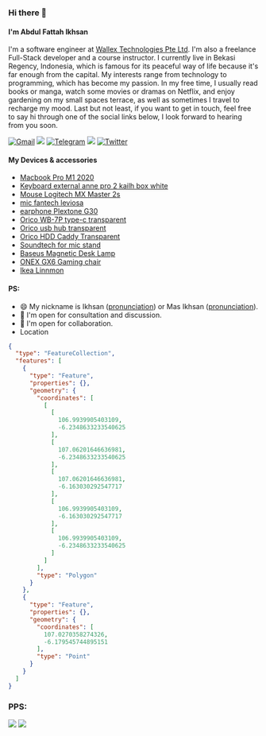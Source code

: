 ### Hi there 👋

#### I'm Abdul Fattah Ikhsan

I'm a software engineer at [Wallex Technologies Pte Ltd](https://www.wallex.asia/). I'm also a freelance Full-Stack developer and a course instructor. I currently live in Bekasi Regency, Indonesia, which is famous for its peaceful way of life because it's far enough from the capital. My interests range from technology to programming, which has become my passion. In my free time, I usually read books or manga, watch some movies or dramas on Netflix, and enjoy gardening on my small spaces terrace, as well as sometimes I travel to recharge my mood. Last but not least, if you want to get in touch, feel free to say hi through one of the social links below, I look forward to hearing from you soon.

[![Gmail](https://img.shields.io/static/v1?style=flat-square&message=Gmail&color=EA4335&logo=Gmail&logoColor=FFFFFF&label=)](mailto:jm5vsisll@mozmail.com?subject=Hi%20there)
[![](https://img.shields.io/badge/linkedin-%230077B5.svg?style=flat-square&logo=linkedin)](https://www.linkedin.com/in/abdul-fattah-ikhsan/)
[![Telegram](https://img.shields.io/static/v1?style=flat-square&message=Telegram&color=26A5E4&logo=Telegram&logoColor=FFFFFF&label=)](https://t.me/ikhsaan)
[![](https://img.shields.io/badge/Instagram-E4405F?style=flat-square&logo=instagram&logoColor=white)](https://www.instagram.com/ikhsan_dev/)
[![Twitter](https://img.shields.io/static/v1?style=flat-square&message=Twitter&color=1DA1F2&logo=Twitter&logoColor=FFFFFF&label=)](https://twitter.com/abdfattahikhsan/)

#### My Devices & accessories
- [Macbook Pro M1 2020](https://tokopedia.link/s1BMNwSNOvb)
- [Keyboard external anne pro 2 kailh box white](https://tokopedia.link/omRICv5NOvb) 
- [Mouse Logitech MX Master 2s](https://tokopedia.link/VA2Cx6nOOvb)
- [mic fantech leviosa](https://tokopedia.link/PLZSeExOOvb)
- [earphone Plextone G30](https://tokopedia.link/MZoHuxHOOvb)
- [Orico WB-7P type-c transparent](https://tokopedia.link/vQFIkb3OOvb)
- [Orico usb hub transparent](https://tokopedia.link/OcIxB6lPOvb)
- [Orico HDD Caddy Transparent]( https://tokopedia.link/rZlN50APOvb)
- [Soundtech for mic stand](https://tokopedia.link/ZuYM04eQOvb) 
- [Baseus Magnetic Desk Lamp](https://tokopedia.link/Keu0gP0POvb)
- [ONEX GX6 Gaming chair](https://tokopedia.link/JvNj06oQOvb)
- [Ikea Linnmon](https://tokopedia.link/OWjWM1vQOvb) 

#### PS:
- 😄 My nickname is Ikhsan ([pronunciation](https://translate.google.com/?sl=id&tl=en&text=Ihsan&op=translate)) or Mas Ikhsan ([pronunciation](https://translate.google.com/?sl=id&tl=en&text=Mas%20Ihsan&op=translate)).
- 💬 I'm open for consultation and discussion.
- 👯 I'm open for collaboration.
- Location

```geojson
{
  "type": "FeatureCollection",
  "features": [
    {
      "type": "Feature",
      "properties": {},
      "geometry": {
        "coordinates": [
          [
            [
              106.9939905403109,
              -6.2348633233540625
            ],
            [
              107.06201646636981,
              -6.2348633233540625
            ],
            [
              107.06201646636981,
              -6.163030292547717
            ],
            [
              106.9939905403109,
              -6.163030292547717
            ],
            [
              106.9939905403109,
              -6.2348633233540625
            ]
          ]
        ],
        "type": "Polygon"
      }
    },
    {
      "type": "Feature",
      "properties": {},
      "geometry": {
        "coordinates": [
          107.0270358274326,
          -6.179545744895151
        ],
        "type": "Point"
      }
    }
  ]
}
```

### PPS:

[![](https://img.shields.io/badge/Medium-12100E?style=for-the-badge&logo=medium&logoColor=000000&color=FFFFFF)](https://medium.com/@abdfattahikhsan)
[![](https://img.shields.io/static/v1?style=for-the-badge&message=Website&color=FF4088&logo=Hugo&logoColor=FFFFFF&label=)](https://ikhsan.dev)

<!--
**ikhsanalatsary/ikhsanalatsary** is a ✨ _special_ ✨ repository because its `README.md` (this file) appears on your GitHub profile.

Here are some ideas to get you started:

- 🔭 I’m currently working on ...
- 🌱 I’m currently learning ...
- 👯 I’m looking to collaborate on ...
- 🤔 I’m looking for help with ...
- 💬 Ask me about ...
- 📫 How to reach me: ...
- 😄 Pronouns: ...
- ⚡ Fun fact: ...
-->

<!-- <img src="https://github-readme-stats.vercel.app/api/top-langs?username=ikhsanalatsary&show_icons=true&count_private=true&langs_count=10&layout=compact&exclude_repo=react-boilerplate,pelajaran-dasar-agama-islam,belajar-git,try-react,isyana"/> -->

<!-- <img src="https://github-readme-stats.vercel.app/api?username=ikhsanalatsary&show_icons=true&count_private=true"/> -->
